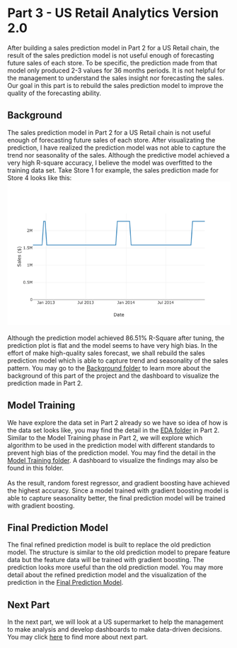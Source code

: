 # Part 3 - US Retail Analytics Version 2.0
After building a sales prediction model in Part 2 for a US Retail chain, the result of the sales prediction model is not useful enough of forecasting future sales of each store. To be specific, the prediction made from that model only produced 2-3 values for 36 months periods. It is not helpful for the management to understand the sales insight nor forecasting the sales. Our goal in this part is to rebuild the sales prediction model to improve the quality of the forecasting ability.

## Background
The sales prediction model in Part 2 for a US Retail chain is not useful enough of forecasting future sales of each store. After visualizating the prediction, I have realized the prediction model was not able to capture the trend nor seasonality of the sales. Although the predictive model achieved a very high R-square accuracy, I believe the model was overfitted to the training data set. Take Store 1 for example, the sales prediction made for Store 4 looks like this:
<br>
<img src="Background/store1.png">
<br>
<br>
Although the prediction model achieved 86.51% R-Square after tuning, the prediction plot is flat and the model seems to have very high bias. In the effort of make high-quality sales forecast, we shall rebuild the sales prediction model which is able to capture trend and seasonality of the sales pattern. You may go to the [Background folder](Background) to learn more about the background of this part of the project and the dashboard to visualize the prediction made in Part 2.

## Model Training
We have explore the data set in Part 2 already so we have so idea of how is the data set looks like, you may find the detail in the [EDA folder](../USRetail/EDA) in Part 2. Similar to the Model Training phase in Part 2, we will explore which algorithm to be used in the prediction model with different standards to prevent high bias of the prediction model. You may find the detail in the [Model Training folder](ModelTraining). A dashboard to visualize the findings may also be found in this folder.
<br><br>
As the result, random forest regressor, and gradient boosting have achieved the highest accuracy. Since a model trained with gradient boosting model is able to capture seasonality better, the final prediction model will be trained with gradient boosting.

## Final Prediction Model
The final refined prediction model is built to replace the old prediction model. The structure is similar to the old prediction model to prepare feature data but the feature data will be trained with gradient boosting. The prediction looks more useful than the old prediction model. You may more detail about the refined prediction model and the visualization of the prediction in the [Final Prediction Model](RefinedModel).

## Next Part
In the next part, we will look at a US supermarket to help the management to make analysis and develop dashboards to make data-driven decisions. You may click <a href="https://github.com/jacquessham/SalesAnalytics/tree/master/USSupermarket">here</a> to find more about next part.

